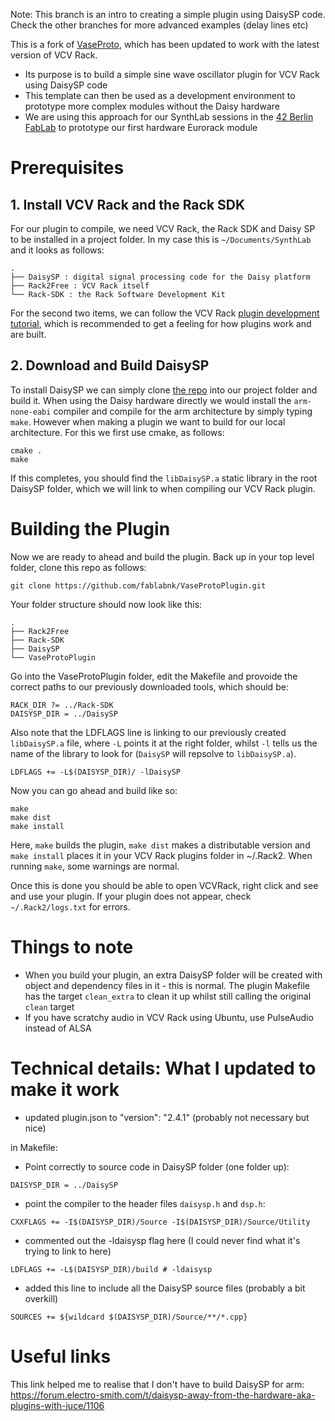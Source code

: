 Note: This branch is an intro to creating a simple plugin using DaisySP code. Check the other branches for more advanced examples (delay lines etc)

This is a fork of [VaseProto](https://github.com/stephenhensley/VaseProto), which has been updated to work with the latest version of VCV Rack.

- Its purpose is to build a simple sine wave oscillator plugin for VCV Rack using DaisySP code
- This template can then be used as a development environment to prototype more complex modules without the Daisy hardware
- We are using this approach for our SynthLab sessions in the [42 Berlin FabLab](https://workish.berlin/fablab) to prototype our first hardware Eurorack module

# Prerequisites

## 1. Install VCV Rack and the Rack SDK

For our plugin to compile, we need VCV Rack, the Rack SDK and Daisy SP to be installed in a project folder. In my case this is `~/Documents/SynthLab` and it looks as follows:

```
.
├── DaisySP : digital signal processing code for the Daisy platform
├── Rack2Free : VCV Rack itself
└── Rack-SDK : the Rack Software Development Kit
```

For the second two items, we can follow the VCV Rack [plugin development tutorial](https://vcvrack.com/manual/PluginDevelopmentTutorial), which is recommended to get a feeling for how plugins work and are built.

## 2. Download and Build DaisySP

To install DaisySP we can simply clone [the repo](https://github.com/electro-smith/DaisySP) into our project folder and build it. When using the Daisy hardware directly we would install the `arm-none-eabi` compiler and compile for the arm architecture by simply typing `make`. However when making a plugin we want to build for our local architecture. For this we first use cmake, as follows:

```
cmake .
make
```

If this completes, you should find the `libDaisySP.a` static library in the root DaisySP folder, which we will link to when compiling our VCV Rack plugin.

# Building the Plugin

Now we are ready to ahead and build the plugin. Back up in your top level folder, clone this repo as follows:

`git clone https://github.com/fablabnk/VaseProtoPlugin.git`

Your folder structure should now look like this:

```
.
├── Rack2Free
├── Rack-SDK
├── DaisySP
└── VaseProtoPlugin
```

Go into the VaseProtoPlugin folder, edit the Makefile and provoide the correct paths to our previously downloaded tools, which should be:

```
RACK_DIR ?= ../Rack-SDK
DAISYSP_DIR = ../DaisySP
```

Also note that the LDFLAGS line is linking to our previously created `libDaisySP.a` file, where `-L` points it at the right folder, whilst `-l` tells us the name of the library to look for (`DaisySP` will repsolve to `libDaisySP.a`).

```
LDFLAGS += -L$(DAISYSP_DIR)/ -lDaisySP
```

Now you can go ahead and build like so:

```
make
make dist
make install
```

Here, `make` builds the plugin, `make dist` makes a distributable version and `make install` places it in your VCV Rack plugins folder in ~/.Rack2. When running `make`, some warnings are normal.

Once this is done you should be able to open VCVRack, right click and see and use your plugin. If your plugin does not appear, check `~/.Rack2/logs.txt` for errors.

# Things to note

- When you build your plugin, an extra DaisySP folder will be created with object and dependency files in it - this is normal. The plugin Makefile has the target `clean_extra` to clean it up whilst still calling the original `clean` target
- If you have scratchy audio in VCV Rack using Ubuntu, use PulseAudio instead of ALSA

# Technical details: What I updated to make it work

- updated plugin.json to "version": "2.4.1" (probably not necessary but nice)

in Makefile:
- Point correctly to source code in DaisySP folder (one folder up):
```
DAISYSP_DIR = ../DaisySP
```
- point the compiler to the header files `daisysp.h` and `dsp.h`:
```
CXXFLAGS += -I$(DAISYSP_DIR)/Source -I$(DAISYSP_DIR)/Source/Utility
```
- commented out the -ldaisysp flag here (I could never find what it's trying to link to here)
```
LDFLAGS += -L$(DAISYSP_DIR)/build # -ldaisysp
```
- added this line to include all the DaisySP source files (probably a bit overkill)
```
SOURCES += ${wildcard $(DAISYSP_DIR)/Source/**/*.cpp}
```

# Useful links

This link helped me to realise that I don't have to build DaisySP for arm:
https://forum.electro-smith.com/t/daisysp-away-from-the-hardware-aka-plugins-with-juce/1106
